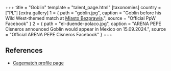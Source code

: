 +++
title = "Goblin"
template = "talent_page.html"
[taxonomies]
country = ["PL"]
[extra.gallery]
1 = { path = "goblin.jpg", caption = "Goblin before his Wild West-themed match at [Miasto Bezprawia](@/e/ppw/2024-02-10-ppw-miasto-bezprawia.md).", source = "Official PpW Facebook" }
2 = { path = "el-duende-polaco.jpg", caption = "ARENA PEPE Cisneros announced Goblin would appear in Mexico on 15.09.2024.", source = "Official ARENA PEPE Cisneros Facebook" }
+++

## References

* [Cagematch profile page](https://www.cagematch.net/?id=2&nr=28746)
